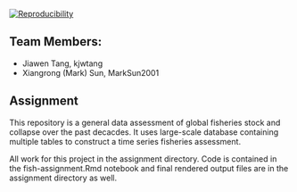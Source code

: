 
[![Reproducibility](https://github.com/espm-157/fish-marksun-and-jiawen/actions/workflows/main.yml/badge.svg)](https://github.com/espm-157/fish-marksun-and-jiawen/actions/workflows/main.yml)

## Team Members:

- Jiawen Tang, kjwtang
- Xiangrong (Mark) Sun, MarkSun2001

## Assignment
This repository is a general data assessment of global fisheries stock and collapse over the past decacdes. It uses large-scale database containing multiple tables to construct a time series fisheries assessment.

All work for this project in the assignment directory. Code is contained in the fish-assignment.Rmd notebook and final rendered output files are in the assignment directory as well. 

